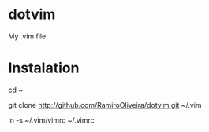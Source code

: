 # dotvim
My .vim file

# Instalation
cd ~

git clone http://github.com/RamiroOliveira/dotvim.git ~/.vim

ln -s ~/.vim/vimrc ~/.vimrc

